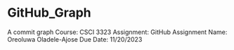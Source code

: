 # GitHub_Graph
 A commit graph
Course: CSCI 3323
Assignment: GitHub Assignment
Name: Oreoluwa Oladele-Ajose
Due Date: 11/20/2023